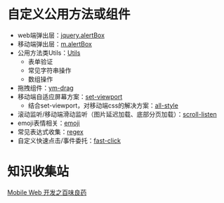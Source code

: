 # 自定义公用方法或组件

- web端弹出层：[jquery.alertBox](./jquery.alertBox)
- 移动端弹出层：[m.alertBox](./m.alertBox)
- 公用方法类Utils：[Utils](./Utils)
  - 表单验证
  - 常见字符串操作
  - 数组操作
- 拖拽组件：[ym-drag](./ym-drag)
- 移动端自适应屏幕方案：[set-viewport](./set-viewport/index.js)    
  - 结合set-viewport，对移动端css的解决方案：[all-style](./all-style/m-function.scss)
- 滚动监听/移动端滑动监听（图片延迟加载、底部分页加载）：[scroll-listen](./scroll-listen)
- emoji表情相关：[emoji](./emoji)
- 常见表达式收集：[regex](./regex)
- 自定义快速点击/事件委托：[fast-click](./fast-click)

# 知识收集站 

[Mobile Web 开发之百味良药](https://segmentfault.com/a/1190000000339907)
